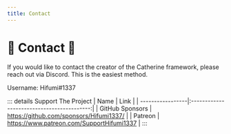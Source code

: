 ```yaml
---
title: Contact
---
```


# :crab: Contact :crab:

If you would like to contact the creator of the Catherine framework, please reach out via Discord. This is the easiest method.

Username: Hifumi#1337

::: details Support The Project
| Name | Link |
| -----------------|:------------------------------------------:|
| GitHub Sponsors | https://github.com/sponsors/Hifumi1337/ |
| Patreon | https://www.patreon.com/SupportHifumi1337 |
:::
